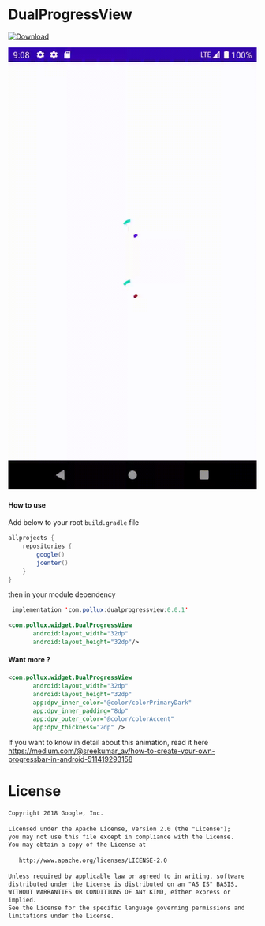 # DualProgressView

[ ![Download](https://api.bintray.com/packages/sreekumar/Artifact/dualprogress/images/download.svg) ](https://bintray.com/sreekumar/Artifact/dualprogress/_latestVersion)

![ProgressView Demo](https://raw.githubusercontent.com/pollux-/DualProgressBar/master/raw/progress.gif)	

#### How to use

Add below to your root `build.gradle` file

```java
allprojects {
    repositories {
        google()
        jcenter()
    }
}
```
then in your module dependency 

```java
 implementation 'com.pollux:dualprogressview:0.0.1'
```

```xml
<com.pollux.widget.DualProgressView
       android:layout_width="32dp"
       android:layout_height="32dp"/>
```

#### Want more ?

```xml
<com.pollux.widget.DualProgressView
       android:layout_width="32dp"
       android:layout_height="32dp"
       app:dpv_inner_color="@color/colorPrimaryDark"
       app:dpv_inner_padding="8dp"
       app:dpv_outer_color="@color/colorAccent"
       app:dpv_thickness="2dp" />

```
If you want to know in detail about this animation, read it here https://medium.com/@sreekumar_av/how-to-create-your-own-progressbar-in-android-511419293158


License
=======

    Copyright 2018 Google, Inc.

    Licensed under the Apache License, Version 2.0 (the "License");
    you may not use this file except in compliance with the License.
    You may obtain a copy of the License at

       http://www.apache.org/licenses/LICENSE-2.0

    Unless required by applicable law or agreed to in writing, software
    distributed under the License is distributed on an "AS IS" BASIS,
    WITHOUT WARRANTIES OR CONDITIONS OF ANY KIND, either express or implied.
    See the License for the specific language governing permissions and
    limitations under the License.
